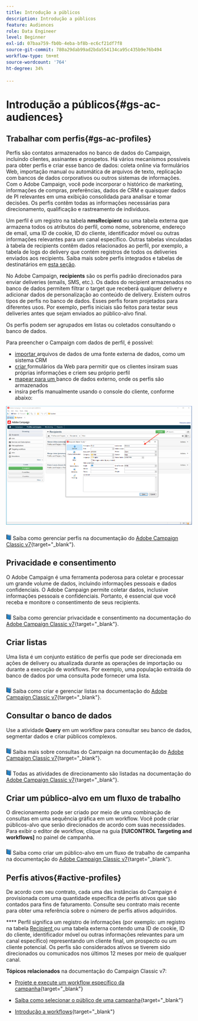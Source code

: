 ```yaml
---
title: Introdução a públicos
description: Introdução a públicos
feature: Audiences
role: Data Engineer
level: Beginner
exl-id: 07baa759-fb0b-4eba-bf8b-ec6cf21df7f8
source-git-commit: 780a29dab99ad2bda554134ca95c435b9e76b494
workflow-type: tm+mt
source-wordcount: '764'
ht-degree: 34%

---
```


# Introdução a públicos{#gs-ac-audiences}

## Trabalhar com perfis{#gs-ac-profiles}

Perfis são contatos armazenados no banco de dados do Campaign, incluindo clientes, assinantes e prospetos. Há vários mecanismos possíveis para obter perfis e criar esse banco de dados: coleta online via formulários Web, importação manual ou automática de arquivos de texto, replicação com bancos de dados corporativos ou outros sistemas de informações. Com o Adobe Campaign, você pode incorporar o histórico de marketing, informações de compras, preferências, dados de CRM e quaisquer dados de PI relevantes em uma exibição consolidada para analisar e tomar decisões. Os perfis contêm todas as informações necessárias para direcionamento, qualificação e rastreamento de indivíduos.

Um perfil é um registro na tabela **nmsRecipient** ou uma tabela externa que armazena todos os atributos do perfil, como nome, sobrenome, endereço de email, uma ID de cookie, ID do cliente, identificador móvel ou outras informações relevantes para um canal específico. Outras tabelas vinculadas à tabela de recipients contêm dados relacionados ao perfil, por exemplo, a tabela de logs do delivery que contém registros de todos os deliveries enviados aos recipients. Saiba mais sobre perfis integrados e tabelas de destinatários em [esta seção](../dev/datamodel.md#ootb-profiles).

No Adobe Campaign, **recipients** são os perfis padrão direcionados para enviar deliveries (emails, SMS, etc.). Os dados do recipient armazenados no banco de dados permitem filtrar o target que receberá qualquer delivery e adicionar dados de personalização ao conteúdo de delivery. Existem outros tipos de perfis no banco de dados. Esses perfis foram projetados para diferentes usos. Por exemplo, perfis iniciais são feitos para testar seus deliveries antes que sejam enviados ao público-alvo final.

Os perfis podem ser agrupados em listas ou coletados consultando o banco de dados.


Para preencher o Campaign com dados de perfil, é possível:

* [importar ](import.md) arquivos de dados de uma fonte externa de dados, como um sistema CRM
* [criar ](../dev/webapps.md) formulários da Web para permitir que os clientes insiram suas próprias informações e criem seu próprio perfil
* [mapear para um ](../connect/fda.md) banco de dados externo, onde os perfis são armazenados
* insira perfis manualmente usando o console do cliente, conforme abaixo:

![](assets/create-profile.png)


![](../assets/do-not-localize/book.png) Saiba como gerenciar perfis na documentação do  [Adobe Campaign Classic v7](https://experienceleague.adobe.com/docs/campaign-classic/using/getting-started/profile-management/about-profiles.html){target=&quot;_blank&quot;}.


## Privacidade e consentimento

O Adobe Campaign é uma ferramenta poderosa para coletar e processar um grande volume de dados, incluindo informações pessoais e dados confidenciais. O Adobe Campaign permite coletar dados, inclusive informações pessoais e confidenciais. Portanto, é essencial que você receba e monitore o consentimento de seus recipients.

![](../assets/do-not-localize/book.png) Saiba como gerenciar privacidade e consentimento na documentação do  [Adobe Campaign Classic v7](https://experienceleague.adobe.com/docs/campaign-classic/using/getting-started/privacy/privacy-and-recommendations.html?lang=pt-BR){target=&quot;_blank&quot;}.

## Criar listas

Uma lista é um conjunto estático de perfis que pode ser direcionada em ações de delivery ou atualizada durante as operações de importação ou durante a execução de workflows. Por exemplo, uma população extraída do banco de dados por uma consulta pode fornecer uma lista.

![](../assets/do-not-localize/book.png) Saiba como criar e gerenciar listas na documentação do  [Adobe Campaign Classic v7](https://experienceleague.adobe.com/docs/campaign-classic/using/getting-started/profile-management/creating-and-managing-lists.html){target=&quot;_blank&quot;}.

## Consultar o banco de dados

Use a atividade **Query** em um workflow para consultar seu banco de dados, segmentar dados e criar públicos complexos.

![](../assets/do-not-localize/book.png) Saiba mais sobre consultas do Campaign na documentação do  [Adobe Campaign Classic v7](https://experienceleague.adobe.com/docs/campaign-classic/using/automating-with-workflows/introduction/targeting-data.html){target=&quot;_blank&quot;}.

![](../assets/do-not-localize/book.png) Todas as atividades de direcionamento são listadas na documentação do  [Adobe Campaign Classic v7](https://experienceleague.adobe.com/docs/campaign-classic/using/automating-with-workflows/targeting-activities/about-targeting-activities.html){target=&quot;_blank&quot;}.

## Criar um público-alvo em um fluxo de trabalho

O direcionamento pode ser criado por meio de uma combinação de consultas em uma sequência gráfica em um workflow. Você pode criar públicos-alvo que serão direcionados de acordo com suas necessidades. Para exibir o editor de workflow, clique na guia **[!UICONTROL Targeting and workflows]** no painel de campanha.

![](../assets/do-not-localize/book.png) Saiba como criar um público-alvo em um fluxo de trabalho de campanha na documentação do  [Adobe Campaign Classic v7](https://experienceleague.adobe.com/docs/campaign-classic/using/orchestrating-campaigns/orchestrate-campaigns/marketing-campaign-target.html?lang=en#building-the-main-target-in-a-workflow){target=&quot;_blank&quot;}.


## Perfis ativos{#active-profiles}

De acordo com seu contrato, cada uma das instâncias do Campaign é provisionada com uma quantidade específica de perfis ativos que são contados para fins de faturamento. Consulte seu contrato mais recente para obter uma referência sobre o número de perfis ativos adquiridos.

**** Perfil significa um registro de informações (por exemplo: um registro na tabela  [Recipient ](../dev/datamodel.md) ou uma tabela externa contendo uma ID de cookie, ID do cliente, identificador móvel ou outras informações relevantes para um canal específico) representando um cliente final, um prospecto ou um cliente potencial. Os perfis são considerados ativos se tiverem sido direcionados ou comunicados nos últimos 12 meses por meio de qualquer canal.

<!--
You can monitor the number of active profiles used on your instances directly from Campaign Control Panel. 

![](../assets/do-not-localize/book.png) For more on this, refer to the [Control Panel documentation](https://docs.adobe.com/content/help/en/control-panel/using/performance-monitoring/active-profiles-monitoring.html).
-->

**Tópicos relacionados** na documentação do Campaign Classic v7:

* [Projete e execute um workflow específico da campanha](https://experienceleague.adobe.com/docs/campaign-classic/using/automating-with-workflows/introduction/building-a-workflow.html){target=&quot;_blank&quot;}

* [Saiba como selecionar o público de uma campanha](https://experienceleague.adobe.com/docs/campaign-classic/using/orchestrating-campaigns/orchestrate-campaigns/marketing-campaign-target.html){target=&quot;_blank&quot;}

* [Introdução a workflows](https://experienceleague.adobe.com/docs/campaign-classic/using/automating-with-workflows/introduction/about-workflows.html){target=&quot;_blank&quot;}
